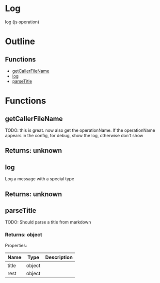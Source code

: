# Log

log (js operation)



# Outline

## Functions

- [getCallerFileName](#getCallerFileName)
- [log](#log)
- [parseTitle](#parseTitle)



# Functions

## getCallerFileName

TODO: this is great. now also get the operationName. If the operationName appears in the config, for debug, show the log, otherwise don't show

## Returns: unknown

## log

Log a message with a special type

## Returns: unknown

## parseTitle

TODO: Should parse a title from markdown

### Returns: object





Properties: 

 | Name | Type | Description |
|---|---|---|
| title  | object |  |
| rest  | object |  |



